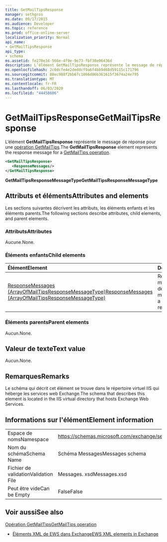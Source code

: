 ```yaml
---
title: GetMailTipsResponse
manager: sethgros
ms.date: 09/17/2015
ms.audience: Developer
ms.topic: reference
ms.prod: office-online-server
localization_priority: Normal
api_name:
- GetMailTipsResponse
api_type:
- schema
ms.assetid: fe270e34-566e-4f9e-9e73-fbf38e06436d
description: L’élément GetMailTipsResponse représente le message de réponse pour une opération GetMailTips.
ms.openlocfilehash: 2c0dcfe4e2deddcf9a6f4bb9d68d59115c171796
ms.sourcegitcommit: 88ec988f2bb67c1866d06b361615f3674a24e795
ms.translationtype: MT
ms.contentlocale: fr-FR
ms.lasthandoff: 06/03/2020
ms.locfileid: "44458606"
---
```

# <a name="getmailtipsresponse"></a><span data-ttu-id="dd645-103">GetMailTipsResponse</span><span class="sxs-lookup"><span data-stu-id="dd645-103">GetMailTipsResponse</span></span>

<span data-ttu-id="dd645-104">L’élément **GetMailTipsResponse** représente le message de réponse pour une [opération GetMailTips](getmailtips-operation.md).</span><span class="sxs-lookup"><span data-stu-id="dd645-104">The **GetMailTipsResponse** element represents the response message for a [GetMailTips operation](getmailtips-operation.md).</span></span>
  
```XML
<GetMailTipsResponse>
   <ResponseMessages/>
</GetMailTipsResponse>
```

 <span data-ttu-id="dd645-105">**GetMailTipsResponseMessageType**</span><span class="sxs-lookup"><span data-stu-id="dd645-105">**GetMailTipsResponseMessageType**</span></span>
## <a name="attributes-and-elements"></a><span data-ttu-id="dd645-106">Attributs et éléments</span><span class="sxs-lookup"><span data-stu-id="dd645-106">Attributes and elements</span></span>

<span data-ttu-id="dd645-107">Les sections suivantes décrivent les attributs, les éléments enfants et les éléments parents.</span><span class="sxs-lookup"><span data-stu-id="dd645-107">The following sections describe attributes, child elements, and parent elements.</span></span>
  
### <a name="attributes"></a><span data-ttu-id="dd645-108">Attributs</span><span class="sxs-lookup"><span data-stu-id="dd645-108">Attributes</span></span>

<span data-ttu-id="dd645-109">Aucune.</span><span class="sxs-lookup"><span data-stu-id="dd645-109">None.</span></span>
  
### <a name="child-elements"></a><span data-ttu-id="dd645-110">Éléments enfants</span><span class="sxs-lookup"><span data-stu-id="dd645-110">Child elements</span></span>

|<span data-ttu-id="dd645-111">**Élément**</span><span class="sxs-lookup"><span data-stu-id="dd645-111">**Element**</span></span>|<span data-ttu-id="dd645-112">**Description**</span><span class="sxs-lookup"><span data-stu-id="dd645-112">**Description**</span></span>|
|:-----|:-----|
|[<span data-ttu-id="dd645-113">ResponseMessages (ArrayOfMailTipsResponseMessageType)</span><span class="sxs-lookup"><span data-stu-id="dd645-113">ResponseMessages (ArrayOfMailTipsResponseMessageType)</span></span>](responsemessages-arrayofmailtipsresponsemessagetype.md) <br/> |<span data-ttu-id="dd645-114">Représente une liste de messages de réponse à des conseils de messagerie.</span><span class="sxs-lookup"><span data-stu-id="dd645-114">Represents a list of mail tips response messages.</span></span>  <br/> |
   
### <a name="parent-elements"></a><span data-ttu-id="dd645-115">Éléments parents</span><span class="sxs-lookup"><span data-stu-id="dd645-115">Parent elements</span></span>

<span data-ttu-id="dd645-116">Aucun.</span><span class="sxs-lookup"><span data-stu-id="dd645-116">None.</span></span>
  
## <a name="text-value"></a><span data-ttu-id="dd645-117">Valeur de texte</span><span class="sxs-lookup"><span data-stu-id="dd645-117">Text value</span></span>

<span data-ttu-id="dd645-118">Aucun.</span><span class="sxs-lookup"><span data-stu-id="dd645-118">None.</span></span>
  
## <a name="remarks"></a><span data-ttu-id="dd645-119">Remarques</span><span class="sxs-lookup"><span data-stu-id="dd645-119">Remarks</span></span>

<span data-ttu-id="dd645-120">Le schéma qui décrit cet élément se trouve dans le répertoire virtuel IIS qui héberge les services web Exchange.</span><span class="sxs-lookup"><span data-stu-id="dd645-120">The schema that describes this element is located in the IIS virtual directory that hosts Exchange Web Services.</span></span>
  
## <a name="element-information"></a><span data-ttu-id="dd645-121">Informations sur l'élément</span><span class="sxs-lookup"><span data-stu-id="dd645-121">Element information</span></span>

|||
|:-----|:-----|
|<span data-ttu-id="dd645-122">Espace de noms</span><span class="sxs-lookup"><span data-stu-id="dd645-122">Namespace</span></span>  <br/> |https://schemas.microsoft.com/exchange/services/2006/messages  <br/> |
|<span data-ttu-id="dd645-123">Nom du schéma</span><span class="sxs-lookup"><span data-stu-id="dd645-123">Schema Name</span></span>  <br/> |<span data-ttu-id="dd645-124">Schéma Messages</span><span class="sxs-lookup"><span data-stu-id="dd645-124">Messages schema</span></span>  <br/> |
|<span data-ttu-id="dd645-125">Fichier de validation</span><span class="sxs-lookup"><span data-stu-id="dd645-125">Validation File</span></span>  <br/> |<span data-ttu-id="dd645-126">Messages. xsd</span><span class="sxs-lookup"><span data-stu-id="dd645-126">Messages.xsd</span></span>  <br/> |
|<span data-ttu-id="dd645-127">Peut être vide</span><span class="sxs-lookup"><span data-stu-id="dd645-127">Can be Empty</span></span>  <br/> |<span data-ttu-id="dd645-128">False</span><span class="sxs-lookup"><span data-stu-id="dd645-128">False</span></span>  <br/> |
   
## <a name="see-also"></a><span data-ttu-id="dd645-129">Voir aussi</span><span class="sxs-lookup"><span data-stu-id="dd645-129">See also</span></span>



[<span data-ttu-id="dd645-130">Opération GetMailTips</span><span class="sxs-lookup"><span data-stu-id="dd645-130">GetMailTips operation</span></span>](getmailtips-operation.md)


- [<span data-ttu-id="dd645-131">Éléments XML de EWS dans Exchange</span><span class="sxs-lookup"><span data-stu-id="dd645-131">EWS XML elements in Exchange</span></span>](ews-xml-elements-in-exchange.md)


